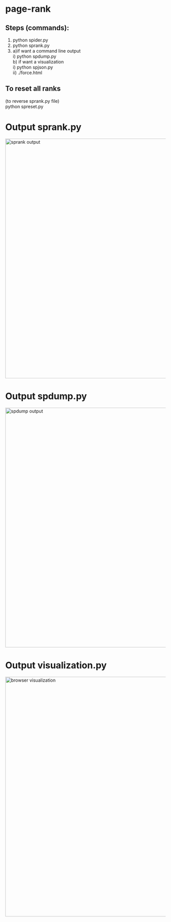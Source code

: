 # page-rank

## Steps (commands):
1. python spider.py
2. python sprank.py
3. a)if want a command line output  
          i)  python spdump.py  
   b) if want a visualization   
          i)  python spjson.py   
          ii) ./force.html  
      
 ## To reset all ranks 
 (to reverse sprank.py file)  
 python spreset.py
 
 # Output sprank.py
 
 <img src="https://user-images.githubusercontent.com/53833059/80968452-999f8280-8e35-11ea-97e3-e25f7703a68a.JPG" width="750" title="sprank output" >
 
  # Output spdump.py
 <img src="https://user-images.githubusercontent.com/53833059/80968454-9a381900-8e35-11ea-8873-0f5bcbf14b73.JPG" width="750" title="spdump output" >

 # Output visualization.py
 <img src="https://user-images.githubusercontent.com/53833059/80968448-97d5bf00-8e35-11ea-93fd-d3bda7f2103d.JPG" width="750" title="browser visualization" >
